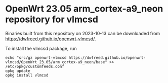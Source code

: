 OpenWrt 23.05 arm_cortex-a9_neon repository for vlmcsd
========

Binaries built from this repository on 2023-10-13 can be downloaded from <https://dwfreed.github.io/openwrt-vlmcsd/>.

To install the vlmcsd package, run

```
echo "src/gz openwrt-vlmcsd https://dwfreed.github.io/openwrt-vlmcsd/OpenWrt_23.05/arm_cortex-a9_neon/base" >> /etc/opkg/customfeeds.conf
opkg update
opkg install vlmcsd
```
